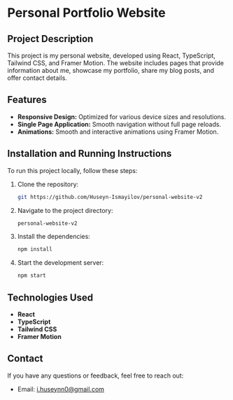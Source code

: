 # Personal Portfolio Website

## Project Description

This project is my personal website, developed using React, TypeScript, Tailwind CSS, and Framer Motion. The website includes pages that provide information about me, showcase my portfolio, share my blog posts, and offer contact details.

## Features

- **Responsive Design:** Optimized for various device sizes and resolutions.
- **Single Page Application:** Smooth navigation without full page reloads.
- **Animations:** Smooth and interactive animations using Framer Motion.

## Installation and Running Instructions

To run this project locally, follow these steps:

1. Clone the repository:
    ```bash
    git https://github.com/Huseyn-Ismayilov/personal-website-v2
    ```

2. Navigate to the project directory:
    ```bash
    personal-website-v2
    ```

3. Install the dependencies:
    ```bash
    npm install
    ```

4. Start the development server:
    ```bash
    npm start
    ```

## Technologies Used

- **React**
- **TypeScript**
- **Tailwind CSS**
- **Framer Motion**

## Contact

If you have any questions or feedback, feel free to reach out:

- Email: [i.huseynn0@gmail.com](mailto:i.huseynn0@gmail.com)
